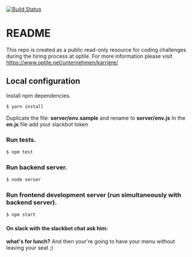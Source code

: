 [![Build Status](https://travis-ci.org/vanderleisilva/optile-menu.svg?branch=master)](https://travis-ci.org/vanderleisilva/optile-menu)

# README #

This repo is created as a public read-only resource for coding challenges during the hiring process at optile.
For more information please visit https://www.optile.net/unternehmen/karriere/


## Local configuration
Install npm dependencies.
```sh
$ yarn install
```
Duplicate the file: **server/env.sample** and rename to **server/env.js**
In the **en.js** file add your slackbot token 

### Run tests.
```sh
$ npm test
```
### Run backend server.
```sh
$ node server
```
### Run frontend development server (run simultaneously with backend server).
```sh
$ npm start
```

#### On slack with the slackbot chat ask him:

**what's for lunch?**
And then your're going to have your menu without leaving your seat ;)